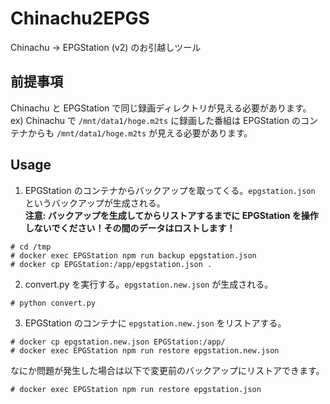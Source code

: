 # Chinachu2EPGS

Chinachu → EPGStation (v2) のお引越しツール

## 前提事項

Chinachu と EPGStation で同じ録画ディレクトリが見える必要があります。
ex) Chinachu で `/mnt/data1/hoge.m2ts` に録画した番組は EPGStation のコンテナからも `/mnt/data1/hoge.m2ts` が見える必要があります。

## Usage

1. EPGStation のコンテナからバックアップを取ってくる。`epgstation.json` というバックアップが生成される。  
**注意: バックアップを生成してからリストアするまでに EPGStation を操作しないでください！その間のデータはロストします！**

```shell
# cd /tmp
# docker exec EPGStation npm run backup epgstation.json
# docker cp EPGStation:/app/epgstation.json .
```

2. convert.py を実行する。`epgstation.new.json` が生成される。

```shell
# python convert.py
```

3. EPGStation のコンテナに `epgstation.new.json` をリストアする。

```shell
# docker cp epgstation.new.json EPGStation:/app/
# docker exec EPGStation npm run restore epgstation.new.json
```

なにか問題が発生した場合は以下で変更前のバックアップにリストアできます。

```shell
# docker exec EPGStation npm run restore epgstation.json
```
